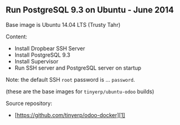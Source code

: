Run PostgreSQL 9.3 on Ubuntu - June 2014
----------------------------------------

Base image is Ubuntu 14.04 LTS (Trusty Tahr)

Content:

* Install Dropbear SSH Server
* Install PostgreSQL 9.3
* Install Supervisor
* Run SSH server and PostgreSQL server on startup

Note: the default SSH `root` password is ... `password`.

(these are the base images for `tinyerp/ubuntu-odoo` builds)

Source repository:
 - [https://github.com/tinyerp/odoo-docker][1]

  [1]: https://github.com/tinyerp/odoo-docker

